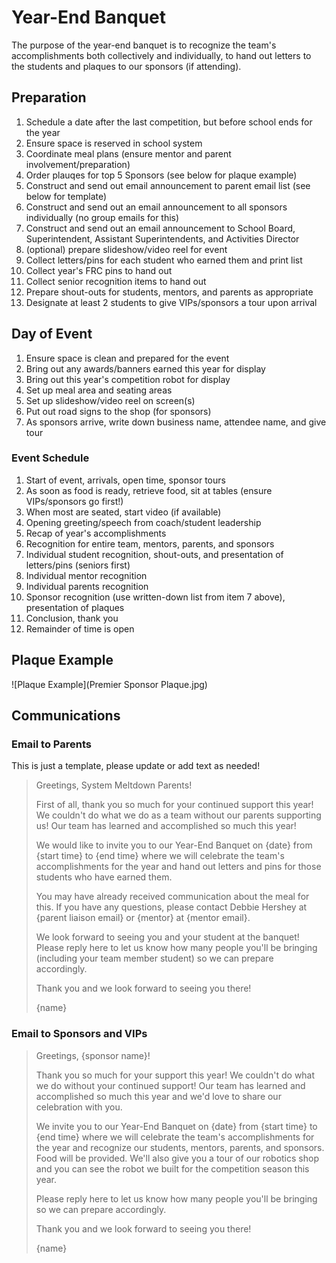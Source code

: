 # Year-End Banquet

The purpose of the year-end banquet is to recognize the team's accomplishments both collectively and individually,
to hand out letters to the students and plaques to our sponsors (if attending).

## Preparation

1. Schedule a date after the last competition, but before school ends for the year
2. Ensure space is reserved in school system
3. Coordinate meal plans (ensure mentor and parent involvement/preparation)
4. Order plauqes for top 5 Sponsors (see below for plaque example)
5. Construct and send out email announcement to parent email list (see below for template)
6. Construct and send out an email announcement to all sponsors individually (no group emails for this)
7. Construct and send out an email announcement to School Board, Superintendent, Assistant Superintendents, and Activities Director
8. (optional) prepare slideshow/video reel for event
9. Collect letters/pins for each student who earned them and print list
10. Collect year's FRC pins to hand out
11. Collect senior recognition items to hand out
12. Prepare shout-outs for students, mentors, and parents as appropriate
13. Designate at least 2 students to give VIPs/sponsors a tour upon arrival

## Day of Event

1. Ensure space is clean and prepared for the event
2. Bring out any awards/banners earned this year for display
3. Bring out this year's competition robot for display
4. Set up meal area and seating areas
5. Set up slideshow/video reel on screen(s)
6. Put out road signs to the shop (for sponsors)
7. As sponsors arrive, write down business name, attendee name, and give tour

### Event Schedule

1. Start of event, arrivals, open time, sponsor tours
2. As soon as food is ready, retrieve food, sit at tables (ensure VIPs/sponsors go first!)
3. When most are seated, start video (if available)
4. Opening greeting/speech from coach/student leadership
5. Recap of year's accomplishments
6. Recognition for entire team, mentors, parents, and sponsors
7. Individual student recognition, shout-outs, and presentation of letters/pins (seniors first)
8. Individual mentor recognition
9. Individual parents recognition
10. Sponsor recognition (use written-down list from item 7 above), presentation of plaques
11. Conclusion, thank you
12. Remainder of time is open

## Plaque Example

![Plaque Example](Premier Sponsor Plaque.jpg)

## Communications
### Email to Parents
This is just a template, please update or add text as needed!

>Greetings, System Meltdown Parents!
>
>First of all, thank you so much for your continued support this year! We couldn't do what we do as a team
>without our parents supporting us! Our team has learned and accomplished so much this year!
>
>We would like to invite you to our Year-End Banquet on {date} from {start time} to {end time} where we
>will celebrate the team's accomplishments for the year and hand out letters and pins for those students
>who have earned them.
>
>You may have already received communication about the meal for this. If you have any questions, please
>contact Debbie Hershey at {parent liaison email} or {mentor} at {mentor email}.
>
>We look forward to seeing you and your student at the banquet! Please reply here to let us know how many
>people you'll be bringing (including your team member student) so we can prepare accordingly.
>
>Thank you and we look forward to seeing you there!
>
>{name}
>

### Email to Sponsors and VIPs
  
>Greetings, {sponsor name}!
>
>Thank you so much for your support this year! We couldn't do what we do without your continued support!
>Our team has learned and accomplished so much this year and we'd love to share our celebration with you.
>
>We invite you to our Year-End Banquet on {date} from {start time} to {end time} where we will celebrate
>the team's accomplishments for the year and recognize our students, mentors, parents, and sponsors.
>Food will be provided.
>We'll also give you a tour of our robotics shop and you can see the robot we built for the competition season this year.
>
>Please reply here to let us know how many people you'll be bringing so we can prepare accordingly.
>
>Thank you and we look forward to seeing you there!
>
>{name}
>
